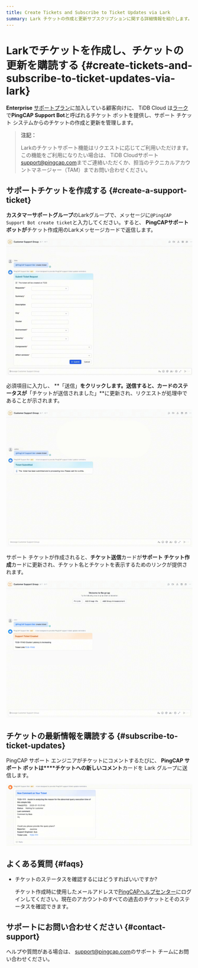 ```yaml
---
title: Create Tickets and Subscribe to Ticket Updates via Lark
summary: Lark チケットの作成と更新サブスクリプションに関する詳細情報を紹介します。
---
```


# Larkでチケットを作成し、チケットの更新を購読する {#create-tickets-and-subscribe-to-ticket-updates-via-lark}

**Enterprise** [サポートプラン](/tidb-cloud/connected-care-detail.md)に加入している顧客向けに、 TiDB Cloud は[ラーク](https://www.larksuite.com/)で**PingCAP Support Bot**と呼ばれるチケット ボットを提供し、サポート チケット システムからのチケットの作成と更新を管理します。

> **注記：**
>
> Larkのチケットサポート機能はリクエストに応じてご利用いただけます。この機能をご利用になりたい場合は、 TiDB Cloudサポート<a href="mailto:support@pingcap.com">[support@pingcap.com](mailto:support@pingcap.com)</a>までご連絡いただくか、担当のテクニカルアカウントマネージャー（TAM）までお問い合わせください。

## サポートチケットを作成する {#create-a-support-ticket}

**カスタマーサポートグループ**のLarkグループで、メッセージに`@PingCAP Support Bot create ticket`と入力してください。すると、 **PingCAPサポートボットが**チケット作成用のLarkメッセージカードで返信します。

![lark-ticket-creation-1](/media/tidb-cloud/connected-lark-ticket-creation-1.png)

必須項目に入力し、 **「送信」**をクリックします。送信すると、カードのステータスが**「チケットが送信されました」**に更新され、リクエストが処理中であることが示されます。

![lark-ticket-creation-2](/media/tidb-cloud/connected-lark-ticket-creation-2.png)

サポート チケットが作成されると、**チケット送信**カードが**サポート チケット作成**カードに更新され、チケット名とチケットを表示するためのリンクが提供されます。

![lark-ticket-creation-3](/media/tidb-cloud/connected-lark-ticket-creation-3.png)

## チケットの最新情報を購読する {#subscribe-to-ticket-updates}

PingCAP サポート エンジニアがチケットにコメントするたびに、 **PingCAP サポート ボットは****チケットへの新しいコメント**カードを Lark グループに送信します。

![connected-lark-ticket-creation-4](/media/tidb-cloud/connected-lark-ticket-creation-4.png)

## よくある質問 {#faqs}

-   チケットのステータスを確認するにはどうすればいいですか?

    チケット作成時に使用したメールアドレスで[PingCAPヘルプセンター](https://tidb.support.pingcap.com/servicedesk/customer/user/requests)にログインしてください。現在のアカウントのすべての過去のチケットとそのステータスを確認できます。

## サポートにお問い合わせください {#contact-support}

ヘルプや質問がある場合は、 <a href="mailto:support@pingcap.com">[support@pingcap.com](mailto:support@pingcap.com)</a>のサポート チームにお問い合わせください。
